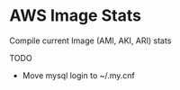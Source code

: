 AWS Image Stats
==============

Compile current Image (AMI, AKI, ARI) stats  

TODO

* Move mysql login to ~/.my.cnf

